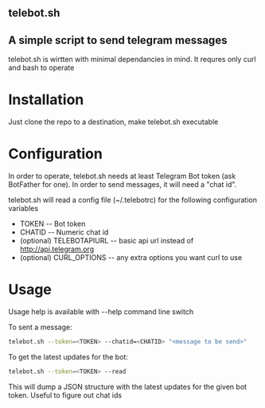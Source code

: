 ## telebot.sh

## A simple script to send telegram messages

telebot.sh is wirtten with minimal dependancies in mind. It requres only curl and bash to operate

# Installation

Just clone the repo to a destination, make telebot.sh executable

# Configuration
In order to operate, telebot.sh needs at least Telegram Bot token (ask BotFather for one). In order to send messages, it will need a "chat id".

telebot.sh will read a config file (~/.telebotrc) for the following configuration variables
- TOKEN -- Bot token
- CHATID -- Numeric chat id
- (optional) TELEBOTAPIURL -- basic api url instead of http://api.telegram.org
- (optional) CURL_OPTIONS -- any extra options you want curl to use

# Usage

Usage help is available with --help command line switch

To sent a message:
```sh
telebot.sh --token=<TOKEN> --chatid=<CHATID> "<message to be send>"
```
To get the latest updates for the bot:
```sh
telebot.sh --token=<TOKEN> --read
```

This will dump a JSON structure with the latest updates for the given bot token. Useful to figure out chat ids
